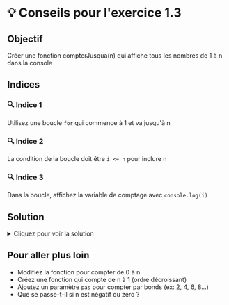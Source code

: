 # 💡 Conseils pour l'exercice 1.3

## Objectif
Créer une fonction compterJusqua(n) qui affiche tous les nombres de 1 à n dans la console

## Indices

### 🔍 Indice 1
Utilisez une boucle `for` qui commence à 1 et va jusqu'à n

### 🔍 Indice 2
La condition de la boucle doit être `i <= n` pour inclure n

### 🔍 Indice 3
Dans la boucle, affichez la variable de comptage avec `console.log(i)`

## Solution
<details>
<summary>Cliquez pour voir la solution</summary>

```javascript
function compterJusqua(n) {
    for (let i = 1; i <= n; i++) {
        console.log(i);
    }
}
```

</details>

## Pour aller plus loin
- Modifiez la fonction pour compter de 0 à n
- Créez une fonction qui compte de n à 1 (ordre décroissant)
- Ajoutez un paramètre `pas` pour compter par bonds (ex: 2, 4, 6, 8...)
- Que se passe-t-il si n est négatif ou zéro ?
